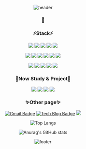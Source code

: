 
<div align="center">
  
 
![header](https://capsule-render.vercel.app/api?type=waving&color=4aa8d8&height=150&section=header&text=Envyoon%20Github!&fontSize=70)

  
 ### 🤔


### ⚡Stack⚡

<img src="https://img.shields.io/badge/JavaScript-F7DF1E?style=badge&logo=JavaScript&logoColor=black"/> <img src="https://img.shields.io/badge/Java-007396?style=badge&logo=Java&logoColor=white"/> <img src="https://img.shields.io/badge/HTML5-E34F26?style=badge&logo=HTML5&logoColor=white"/> <img src="https://img.shields.io/badge/CSS3-1572B6?style=badge&logo=CSS3&logoColor=white"/> <img src="https://img.shields.io/badge/Bootstrap-7952B3?style=badge&logo=Bootstrap&logoColor=white"/>
 
  <img src="https://img.shields.io/badge/Linux-FCC624?style=badge&logo=Linux&logoColor=black"/> <img src="https://img.shields.io/badge/Oracle-F80000?style=badge&logo=Oracle&logoColor=white"/> <img src="https://img.shields.io/badge/Spring-6DB33F?style=badge&logo=Spring&logoColor=white"/> <img src="https://img.shields.io/badge/Spring Boot-6DB33F?style=badge&logo=Spring Boot&logoColor=white"/> <img src="https://img.shields.io/badge/Git-F05032?style=badge&logo=Git&logoColor=white"/> <img src="https://img.shields.io/badge/jQuery-0769AD?style=badge&logo=jQuery&logoColor=white"/>

<img src="https://img.shields.io/badge/IBM-052FAD?style=badge&logo=IBM&logoColor=white"/> <img src="https://img.shields.io/badge/Apache-D22128?style=badge&logo=Apache&logoColor=white"/> <img src="https://img.shields.io/badge/Apache Maven-C71A36?style=badge&logo=Apache Maven&logoColor=white"/> <img src="https://img.shields.io/badge/Gradle-02303A?style=badge&logo=Gradle&logoColor=white"/> <img src="https://img.shields.io/badge/Apache Tomcat-F8DC75?style=badge&logo=Apache Tomcat&logoColor=black"/>


### 🌱Now Study & Project🌱

 <img src="https://img.shields.io/badge/Spring Boot-6DB33F?style=badge&logo=Spring Boot&logoColor=white"/> <img src="https://img.shields.io/badge/Vue.js-4FC08D?style=badge&logo=Vue.js&logoColor=white"/> <img src="https://img.shields.io/badge/Node.js-339933?style=badge&logo=Node.js&logoColor=white"/> <img src="https://img.shields.io/badge/Axios-5A29E4?style=badge&logo=Axios&logoColor=white"/>
 


  <!-- 예정 목록 -->
  <!-- Node.js   <img src="https://img.shields.io/badge/Node.js-339933?style=badge&logo=Node.js&logoColor=white"/> -->
  <!-- Docker <img src="https://img.shields.io/badge/Docker-#2496ED?style=badge&logo=Docker&logoColor=white"/> -->

### ✨Other page✨

 [![Gmail Badge](https://img.shields.io/badge/Gmail-d14836?style=badge-square&logo=Gmail&logoColor=white&link=mailto:snugyun01@gmail.com)](mailto:yoonpro220@gmail.com)   [![Tech Blog Badge](http://img.shields.io/badge/-Tech%20blog-20C997?style=badge-square&logo=velog&&logoColor=white&link=https://https://velog.io/@krafftdj/)](https://velog.io/@krafftdj) <img src="https://img.shields.io/badge/github-181717?style=badge&logo=github&logoColor=white">



<!-- API 고장남.. -->
![Top Langs](https://github-readme-stats.vercel.app/api/top-langs/?username=envyoon&layout=compact)
  
![Anurag's GitHub stats](https://github-readme-stats.vercel.app/api?username=envyoon&show_icons=true&theme=radical)

  
![footer](https://capsule-render.vercel.app/api?type=waving&color=4aa8d8&height=150&section=footer&text=&fontSize=70)


